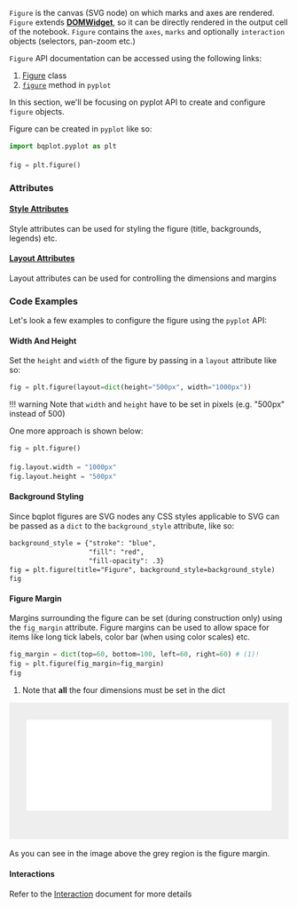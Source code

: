 `Figure` is the canvas (SVG node) on which marks and axes are rendered. `Figure` extends [__DOMWidget__](https://ipywidgets.readthedocs.io/en/stable/examples/Widget%20Custom.html?highlight=DomWidget#DOMWidget,-ValueWidget-and-Widget), so it can be directly rendered in the output cell of the notebook. `Figure` contains the `axes`, `marks` and optionally `interaction` objects (selectors, pan-zoom etc.)

`Figure` API documentation can be accessed using the following links:

1. [Figure](/api/figure) class
2. [`figure`](/api/pyplot/#bqplot.pyplot.figure) method in `pyplot`

In this section, we'll be focusing on pyplot API to create and configure `figure` objects.

Figure can be created in `pyplot` like so:

```py
import bqplot.pyplot as plt

fig = plt.figure()
```

### Attributes

#### [Style Attributes](/api/figure/#bqplot.Figure--style-attributes)
Style attributes can be used for styling the figure (title, backgrounds, legends) etc.
#### [Layout Attributes](/api/figure/#bqplot.Figure--layout-attributes)
Layout attributes can be used for controlling the dimensions and margins

### Code Examples
Let's look a few examples to configure the figure using the `pyplot` API:

#### Width And Height
Set the `height` and `width` of the figure by passing in a `layout` attribute like so:
```py
fig = plt.figure(layout=dict(height="500px", width="1000px"))
```

!!! warning
    Note that `width` and `height` have to be set in pixels (e.g. "500px" instead of 500)


One more approach is shown below:

```py
fig = plt.figure()

fig.layout.width = "1000px"
fig.layout.height = "500px"
```

#### Background Styling
Since bqplot figures are SVG nodes any CSS styles applicable to SVG can be passed as a `dict` to the `background_style` attribute, like so:

```
background_style = {"stroke": "blue", 
                    "fill": "red",
                    "fill-opacity": .3}
fig = plt.figure(title="Figure", background_style=background_style)
fig
```

#### Figure Margin
Margins surrounding the figure can be set (during construction only) using the `fig_margin` attribute. Figure margins can be used to allow space for items like long tick labels, color bar (when using color scales) etc.

```py
fig_margin = dict(top=60, bottom=100, left=60, right=60) # (1)!
fig = plt.figure(fig_margin=fig_margin)
fig
```

1. Note that __all__ the four dimensions must be set in the dict

![plot](../assets/images/figure-image1.png)

As you can see in the image above the grey region is the figure margin.



#### Interactions
Refer to the [Interaction](interactions/index.md) document for more details